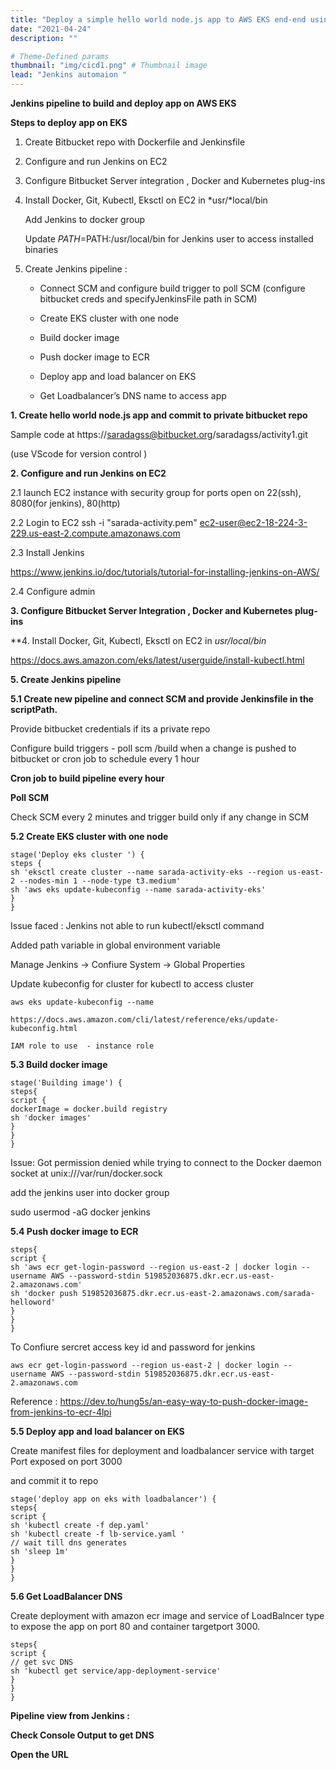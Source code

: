 ```yaml
---
title: "Deploy a simple hello world node.js app to AWS EKS end-end using Jenkins"
date: "2021-04-24"
description: ""

# Theme-Defined params
thumbnail: "img/cicd1.png" # Thumbnail image
lead: "Jenkins automaion "
---
```


﻿**Jenkins pipeline to build and deploy app on AWS EKS**


**Steps to deploy app on EKS**

1. Create Bitbucket repo with Dockerfile and Jenkinsfile

2. Configure and run Jenkins on EC2

3. Configure Bitbucket Server integration , Docker and Kubernetes plug-ins

4. Install Docker, Git, Kubectl, Eksctl on EC2 in *usr/*local/bin

    Add Jenkins to docker group

    Update $PATH=$PATH:/usr/local/bin for Jenkins user to access installed binaries

5. Create Jenkins pipeline :

     *	Connect SCM and configure build trigger to poll SCM (configure bitbucket creds and specifyJenkinsFile path in SCM)   

     * Create EKS cluster with one node

     * Build docker image

     * Push docker image to ECR

     * Deploy app and load balancer on EKS

     * Get Loadbalancer’s DNS name to access app



**1. Create hello world node.js app and commit to private bitbucket repo**



Sample code at https://saradagss@bitbucket.org/saradagss/activity1.git

(use VScode for version control )





**2. Configure and run Jenkins on EC2**

2.1 launch EC2 instance with security group for ports open on  22(ssh), 8080(for jenkins), 80(http)

2.2 Login to EC2
ssh -i "sarada-activity.pem" <ec2-user@ec2-18-224-3-229.us-east-2.compute.amazonaws.com>

2.3 Install Jenkins

https://www.jenkins.io/doc/tutorials/tutorial-for-installing-jenkins-on-AWS/

2.4 Configure admin



**3. Configure Bitbucket Server Integration , Docker and Kubernetes plug-ins**














**4. Install Docker, Git, Kubectl, Eksctl on EC2 in *usr/*local/bin**

<https://docs.aws.amazon.com/eks/latest/userguide/install-kubectl.html>



**5. Create Jenkins pipeline**

**5.1 Create new pipeline and connect SCM and provide Jenkinsfile in the scriptPath.**

Provide bitbucket credentials if its a private repo





Configure build triggers - poll scm /build when a change is pushed to bitbucket or cron job to schedule every 1 hour



**Cron job to build pipeline every hour**







**Poll SCM**

Check SCM every 2 minutes and trigger build only if any change in SCM

**5.2 Create EKS cluster with one node**
```
stage('Deploy eks cluster ') {
steps {
sh 'eksctl create cluster --name sarada-activity-eks --region us-east-2 --nodes-min 1 --node-type t3.medium'
sh 'aws eks update-kubeconfig --name sarada-activity-eks'
}
}
```

Issue faced : Jenkins not able to run kubectl/eksctl command

Added path variable in global environment variable

Manage Jenkins → Confiure System → Global Properties









Update kubeconfig for cluster for kubectl to access cluster

  ```aws eks update-kubeconfig --name```

  ```https://docs.aws.amazon.com/cli/latest/reference/eks/update-kubeconfig.html```

  ```IAM role to use  - instance role```

**5.3 Build docker image**

```
stage('Building image') {
steps{
script {
dockerImage = docker.build registry
sh 'docker images'
}
}
}
```

Issue: Got permission denied while trying to connect to the Docker daemon socket at unix:///var/run/docker.sock

add the jenkins user into docker group

sudo usermod -aG docker jenkins

**5.4 Push docker image to ECR**

```stage('Pushing to ECR') {
steps{
script {
sh 'aws ecr get-login-password --region us-east-2 | docker login --username AWS --password-stdin 519852036875.dkr.ecr.us-east-2.amazonaws.com'
sh 'docker push 519852036875.dkr.ecr.us-east-2.amazonaws.com/sarada-helloword'
}
}
}
```

To Confiure sercret access key id and password for jenkins

```aws ecr get-login-password --region us-east-2 | docker login --username AWS --password-stdin 519852036875.dkr.ecr.us-east-2.amazonaws.com```

Reference : https://dev.to/hung5s/an-easy-way-to-push-docker-image-from-jenkins-to-ecr-4lpi

**5.5 Deploy app and load balancer on EKS**

Create manifest files for deployment and loadbalancer service with target Port exposed on port 3000

and commit it to repo

```
stage('deploy app on eks with loadbalancer') {
steps{
script {
sh 'kubectl create -f dep.yaml'
sh 'kubectl create -f lb-service.yaml '
// wait till dns generates
sh 'sleep 1m'
}
}
}
```


**5.6 Get LoadBalancer DNS**

Create deployment with amazon ecr image and service of LoadBalncer type to expose the app on port 80 and container targetport 3000.

```stage('Get service DNS name') {
steps{
script {
// get svc DNS
sh 'kubectl get service/app-deployment-service'
}
}
}
```

**Pipeline view from Jenkins :**





**Check Console Output to get DNS**



**Open the URL**

